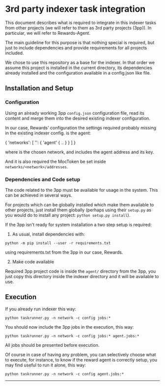 # 3rd party indexer task integration

This document describes what is required to integrate in this indexer tasks from
other projects (we will refer to them as 3rd party projects (3pp)). In 
particular, we will refer to Rewards-Agent.

The main guideline for this purpose is that nothing special is required, but 
just to include dependencies and provide requirements for all projects included.

We chose to use this repository as a base for the indexer. In that order we 
assume this project is installed in the current directory, its dependencies 
already installed and the configuration available in a config.json like file.


## Installation and Setup

### Configuration

Using an already working 3pp `config.json` configuration file, read its 
content and merge them into the desired existing indexer configuration.

In our case, Rewards' configuration the settings required probably missing 
in the existing indexer config. is the agent:

{
 'networks': [
        '<network>': {
            'agent' { .. }
        }
   ]
}

 where _<network>_ is the chosen network, and includes the agent address and 
 its key.

And it is also required the MocToken be set inside 
`networks/<network>/addresses`.

### Dependencies and Code setup

The code related to the 3pp must be available for usage in the system. This 
can be achieved in several ways. 

For projects which can be globally installed which make them available to 
other projects, just install them globally (perhaps using their `setup.py` 
as you would do to install any project: `python setup.py install`).

If the 3pp isn't ready for system installation a two step setup is required:

1. As usual, install dependencies with: 

`python -m pip install --user -r requirements.txt`

using requirements.txt from the 3pp in our case, Rewards.

2. Make code available

Required 3pp project code is inside the `agent/` directory from the 3pp, you 
just copy this directory inside the indexer directory and it will be 
available to use.


## Execution

If you already run indexer this way:

`python taskrunner.py -n network -c config jobs:*`

You should now include the 3pp jobs in the execution, this way:

`python taskrunner.py -n network -c config jobs:* agent.jobs:*`

All jobs should be presented before execution.

Of course in case of having any problem, you can selectively choose what to 
execute, for instance, to know if the reward agent is correctly setup, you 
may find useful to run it alone, this way:

 `python taskrunner.py -n network -c config agent.jobs:*`


----




